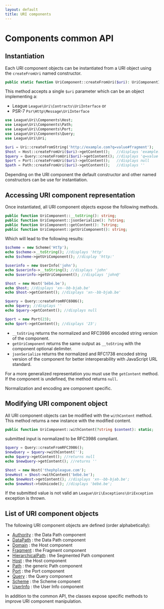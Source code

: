 ```yaml
---
layout: default
title: URI components
---
```


Components common API
=======

## Instantiation

Each URI component objects can be instantiated from a URI object using the `createFromUri` named constructor.

~~~php
public static function UriComponent::createFromUri($uri): UriComponentInterface;
~~~

This method accepts a single `$uri` parameter which can be an object implementing a:

- League `League\Uri\Contracts\UriInterface` or
- PSR-7 `Psr\Http\Message\UriInterface`

~~~php
use League\Uri\Components\Host;
use League\Uri\Components\Path;
use League\Uri\Components\Port;
use League\Uri\Components\Query;
use League\Uri\Uri;

$uri = Uri::createFromString('http://example.com?q=value#fragment');
$host = Host::createFromUri($uri)->getContent();   //displays 'example.com'
$query = Query::createFromUri($uri)->getContent(); //displays 'q=value'
$port = Port::createFromUri($uri)->getContent();   //displays null
$path = Path::createFromUri($uri)->getContent();   //displays ''
~~~

<p class="message-info">Depending on the URI component the default constructor and other named constructors can be use for instantiation.</p> 

## Accessing URI component representation

Once instantiated, all URI component objects expose the following methods.

~~~php
public function UriComponent::__toString(): string;
public function UriComponent::jsonSerialize(): ?string;
public function UriComponent::getContent(): ?string;
public function UriComponent::getUriComponent(): string;
~~~

Which will lead to the following results:

~~~php
$scheme = new Scheme('HtTp');
echo $scheme->__toString(); //displays 'http'
echo $scheme->getUriComponent(); //display 'http:'

$userinfo = new UserInfo('john');
echo $userinfo->__toString(); //displays 'john'
echo $userinfo->getUriComponent(); //displays 'john@'

$host = new Host('bébé.be');
echo $host; //displays 'xn--bb-bjab.be'
echo $host->getContent(); //displays 'xn--bb-bjab.be'

$query = Query::createFromRFC6986();
echo $query; //displays ''
echo $query->getContent(); //displays null

$port = new Port(23);
echo $port->getContent(); //displays '23';
~~~

- `__toString` returns the normalized and RFC3986 encoded string version of the component.
- `getUriComponent` returns the same output as `__toString` with the component optional delimiter.
- `jsonSerialize` returns the normalized and RFC1738 encoded string version of the component for better interoperability with JavaScript URL standard.

<p class="message-info">For a more generalized representation you must use the <code>getContent</code> method. If the component is undefined, the method returns <code>null</code>.</p>

<p class="message-notice">Normalization and encoding are component specific.</p>

## Modifying URI component object


All URI component objects can be modified with the `withContent` method. This method returns a new instance with the modified content.

~~~php
public function UriComponent::withContent(?string $content): static;
~~~

<p class="message-info">submitted input is normalized to be RFC3986 compliant.</p>

~~~php
$query = Query::createFromRFC3986();
$newQuery = $query->withContent('');
echo $query->getContent(); //returns null
echo $newQuery->getContent(); //returns ''

$host = new Host('thephpleague.com');
$newHost = $host->withContent('bébé.be');
echo $newHost->getContent(); //displays 'xn--bb-bjab.be';
echo $newHost->toUnicode(); //displays 'bébé.be';
~~~

<p class="message-warning">If the submitted value is not valid an <code>League\Uri\Exceptions\UriException</code> exception is thrown.</p>

List of URI component objects
--------

The following URI component objects are defined (order alphabetically):

- [Authority](/components/2.0/authority/) : the Data Path component
- [DataPath](/components/2.0/path/data/) : the Data Path component
- [Domain](/components/2.0/host/domain/) : the Host component
- [Fragment](/components/2.0/fragment/) : the Fragment component
- [HierarchicalPath](/components/2.0/path/segmented/) : the Segmented Path component
- [Host](/components/2.0/host/) : the Host component
- [Path](/components/2.0/path/) : the generic Path component
- [Port](/components/2.0/port/) : the Port component
- [Query](/components/2.0/query/) : the Query component
- [Scheme](/components/2.0/scheme/) : the Scheme component
- [UserInfo](/components/2.0/userinfo/) : the User Info component

<p class="message-info">In addition to the common API, the classes expose specific methods to improve URI component manipulation.</p>
